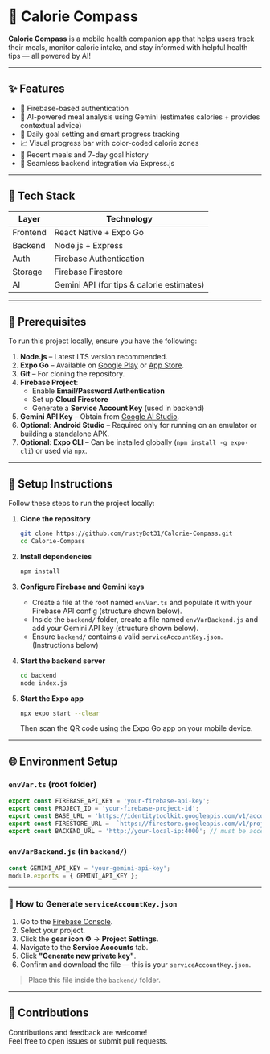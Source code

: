 # 📱 Calorie Compass

**Calorie Compass** is a mobile health companion app that helps users track their meals, monitor calorie intake, and stay informed with helpful health tips — all powered by AI!

---

## ✨ Features

- 🔐 Firebase-based authentication  
- 🧠 AI-powered meal analysis using Gemini (estimates calories + provides contextual advice)  
- 🎯 Daily goal setting and smart progress tracking  
- 📈 Visual progress bar with color-coded calorie zones  
- 📅 Recent meals and 7-day goal history  
- 🔁 Seamless backend integration via Express.js  

---

## 🧠 Tech Stack

| Layer       | Technology                                |
|-------------|-------------------------------------------|
| Frontend    | React Native + Expo Go                    |
| Backend     | Node.js + Express                         |
| Auth        | Firebase Authentication                   |
| Storage     | Firebase Firestore                        |
| AI          | Gemini API (for tips & calorie estimates) |

---

## 🧰 Prerequisites

To run this project locally, ensure you have the following:

1. **Node.js** – Latest LTS version recommended.  
2. **Expo Go** – Available on [Google Play](https://play.google.com/store/apps/details?id=host.exp.exponent) or [App Store](https://apps.apple.com/app/expo-go/id982107779).  
3. **Git** – For cloning the repository.  
4. **Firebase Project**:
   - Enable **Email/Password Authentication**
   - Set up **Cloud Firestore**
   - Generate a **Service Account Key** (used in backend)
5. **Gemini API Key** – Obtain from [Google AI Studio](https://aistudio.google.com/app).
6. **Optional**: **Android Studio** – Required only for running on an emulator or building a standalone APK.
7. **Optional**: **Expo CLI** – Can be installed globally (`npm install -g expo-cli`) or used via `npx`.

---

## 🚀 Setup Instructions

Follow these steps to run the project locally:

1. **Clone the repository**
   ```bash
   git clone https://github.com/rustyBot31/Calorie-Compass.git
   cd Calorie-Compass
   ```

2. **Install dependencies**
   ```bash
   npm install
   ```

3. **Configure Firebase and Gemini keys**
   - Create a file at the root named `envVar.ts` and populate it with your Firebase API config (structure shown below).
   - Inside the `backend/` folder, create a file named `envVarBackend.js` and add your Gemini API key (structure shown below).
   - Ensure `backend/` contains a valid `serviceAccountKey.json`. (Instructions below)

4. **Start the backend server**
   ```bash
   cd backend
   node index.js
   ```

5. **Start the Expo app**
   ```bash
   npx expo start --clear
   ```
   Then scan the QR code using the Expo Go app on your mobile device.

---

## 🌐 Environment Setup

### `envVar.ts` (root folder)

```ts
export const FIREBASE_API_KEY = 'your-firebase-api-key';
export const PROJECT_ID = 'your-firebase-project-id';
export const BASE_URL = 'https://identitytoolkit.googleapis.com/v1/accounts';
export const FIRESTORE_URL =  `https://firestore.googleapis.com/v1/projects/${PROJECT_ID}/databases/(default)/documents`;
export const BACKEND_URL = 'http://your-local-ip:4000'; // must be accessible by both phone and computer
```

### `envVarBackend.js` (in `backend/`)

```js
const GEMINI_API_KEY = 'your-gemini-api-key';
module.exports = { GEMINI_API_KEY };
```

---

### 🔑 How to Generate `serviceAccountKey.json`

1. Go to the [Firebase Console](https://console.firebase.google.com/).  
2. Select your project.  
3. Click the **gear icon ⚙️** → **Project Settings**.  
4. Navigate to the **Service Accounts** tab.  
5. Click **"Generate new private key"**.  
6. Confirm and download the file — this is your `serviceAccountKey.json`.

> Place this file inside the `backend/` folder.

---

## 🤝 Contributions

Contributions and feedback are welcome!  
Feel free to open issues or submit pull requests.
